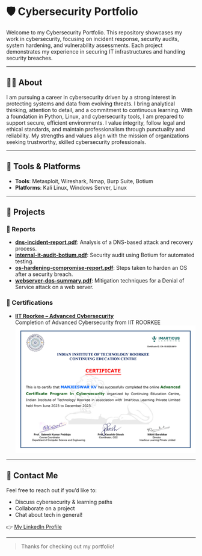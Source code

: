 # 🛡️ Cybersecurity Portfolio

Welcome to my Cybersecurity Portfolio. This repository showcases my work in cybersecurity, focusing on incident response, security audits, system hardening, and vulnerability assessments. Each project demonstrates my experience in securing IT infrastructures and handling security breaches.

---

## 👨‍💻 About

I am pursuing a career in cybersecurity driven by a strong interest in protecting systems and data from evolving threats. I bring analytical thinking, attention to detail, and a commitment to continuous learning. With a foundation in Python, Linux, and cybersecurity tools, I am prepared to support secure, efficient environments. I value integrity, follow legal and ethical standards, and maintain professionalism through punctuality and reliability. My strengths and values align with the mission of organizations seeking trustworthy, skilled cybersecurity professionals.

---

## 🧾 Tools & Platforms

- **Tools**: Metasploit, Wireshark, Nmap, Burp Suite, Botium
- **Platforms**: Kali Linux, Windows Server, Linux

---

## 📂 Projects

### 📘 Reports

- **[dns-incident-report.pdf](Reports/dns-incident-report.pdf)**: Analysis of a DNS-based attack and recovery process.
- **[internal-it-audit-botium.pdf](Reports/internal-it-audit-botium.pdf)**: Security audit using Botium for automated testing.
- **[os-hardening-compromise-report.pdf](Reports/os-hardening-compromise-report.pdf)**: Steps taken to harden an OS after a security breach.
- **[webserver-dos-summary.pdf](Reports/webserver-dos-summary.pdf)**: Mitigation techniques for a Denial of Service attack on a web server.

### 🏅 Certifications

- **[IIT Roorkee – Advanced Cybersecurity](certifications/IIT_roorkee.jpg)**  
  Completion of Advanced Cybersecurity from IIT ROORKEE  
  ![Certification](certifications/IIT_roorkee.jpg)

---

## 🤝 Contact Me

Feel free to reach out if you’d like to:
- Discuss cybersecurity & learning paths
- Collaborate on a project
- Chat about tech in general!

👉 [My LinkedIn Profile](https://www.linkedin.com/in/manjeeshkv)

---

> Thanks for checking out my portfolio!
